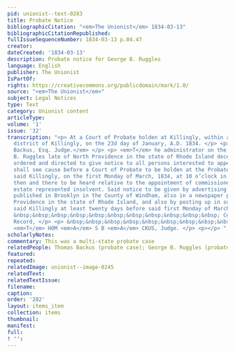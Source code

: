 ```yaml
---
pid: unionist--text-0283
title: Probate Notice
bibliographicCitation: "<em>The Unionist</em> 1834-03-13"
bibliographicCitationRepublished: 
fullIssueSequenceNumber: 1834-03-13 p.04.47
creator: 
dateCreated: '1834-03-13'
description: Probate notice for George B. Ruggles
language: English
publisher: The Unionist
IsPartOf: 
rights: https://creativecommons.org/publicdomain/mark/1.0/
source: "<em>The Unionist</em>"
subject: Legal Notices
type: Text
category: Unionist content
articleType: 
volume: '1'
issue: '32'
transcription: "<p> At a Court of Probate holden at Killingly, within and for the
  district of Killingly, on the 23d day of January, A.D. 1834. </p> <p> Present, <em>Thomas
  Backus, Esq. Judge.</em> </p> <p> <em>T</em> he administrator on the estate of George
  B. Ruggles late of North Providence in the state of Rhode Island deceased, is hereby
  ordered and directed to give notice to all persons interested to appear if they
  shall see cause before a Court of Probate to be holden at the Probate office in
  said Killingly, on the first Monday of March, 1834, at 10 o’clock in the forenoon
  then and there to be heard relative to the appointment of commissioners on said
  estate represented insolvent. Said notice to be given by advertising in a newspaper
  published in Brooklyn in the County of Windham, also in a newspaper published in
  Providence in the state of Rhode Island, and also by posting up in some place in
  said Killingly at least twenty days before said first Monday of March. </p> <p>
  &nbsp;&nbsp;&nbsp;&nbsp;&nbsp;&nbsp;&nbsp;&nbsp;&nbsp;&nbsp;&nbsp; Certified from
  Record, </p> <p> &nbsp;&nbsp;&nbsp;&nbsp;&nbsp;&nbsp;&nbsp;&nbsp;&nbsp;&nbsp;&nbsp;&nbsp;&nbsp;&nbsp;&nbsp;&nbsp;&nbsp;&nbsp;&nbsp;&nbsp;&nbsp;&nbsp;&nbsp;
  <em>T</em> HOM <em>A</em> S B <em>A</em> CKUS, Judge. </p> <p></p> "
scholarlyNotes: 
commentary: This was a multi-state probate case
relatedPeople: Thomas Backus (probate case); George B. Ruggles (probate case)
featured: 
repeated: 
relatedImage: unionist--image-0245
relatedText: 
relatedTextIssue: 
filename: 
caption: 
order: '282'
layout: items_item
collection: items
thumbnail: 
manifest: 
full: 
! '': 
---
```

